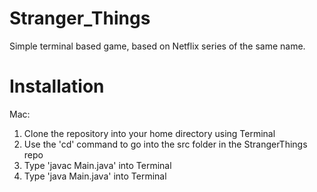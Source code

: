 # Stranger_Things
Simple terminal based game, based on Netflix series of the same name. 

# Installation 
Mac:
1. Clone the repository into your home directory using Terminal
2. Use the 'cd' command to go into the src folder in the StrangerThings repo
3. Type 'javac Main.java' into Terminal
4. Type 'java Main.java' into Terminal
